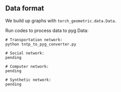 ## Data format

We build up graphs with `torch_geometric.data.Data`.

Run codes to process data to pyg Data:
```
# Transportation network:
python tntp_to_pyg_converter.py

# Social network:
pending

# Computer network:
pending

# Synthetic network:
pending
```

